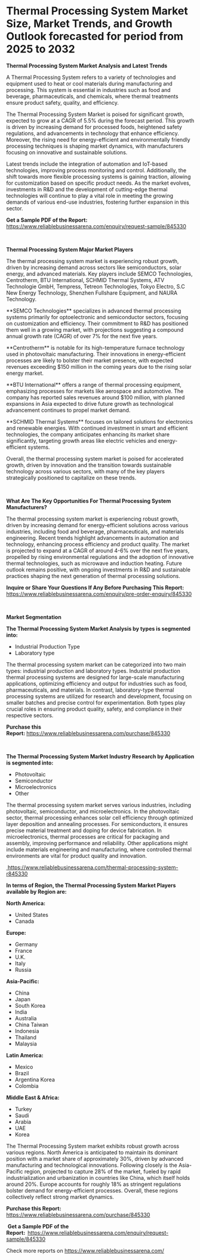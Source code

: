 <p><h1>Thermal Processing System Market Size, Market Trends, and Growth Outlook forecasted for period from 2025 to 2032</h1></p><p><strong>Thermal Processing System Market Analysis and Latest Trends</strong></p>
<p><p>A Thermal Processing System refers to a variety of technologies and equipment used to heat or cool materials during manufacturing and processing. This system is essential in industries such as food and beverage, pharmaceuticals, and chemicals, where thermal treatments ensure product safety, quality, and efficiency. </p><p>The Thermal Processing System Market is poised for significant growth, expected to grow at a CAGR of 5.5% during the forecast period. This growth is driven by increasing demand for processed foods, heightened safety regulations, and advancements in technology that enhance efficiency. Moreover, the rising need for energy-efficient and environmentally friendly processing techniques is shaping market dynamics, with manufacturers focusing on innovative and sustainable solutions. </p><p>Latest trends include the integration of automation and IoT-based technologies, improving process monitoring and control. Additionally, the shift towards more flexible processing systems is gaining traction, allowing for customization based on specific product needs. As the market evolves, investments in R&D and the development of cutting-edge thermal technologies will continue to play a vital role in meeting the growing demands of various end-use industries, fostering further expansion in this sector.</p></p>
<p><strong>Get a Sample PDF of the Report:&nbsp;</strong> <a href="https://www.reliablebusinessarena.com/enquiry/request-sample/845330?utm_campaign=1905&utm_medium=2&utm_source=Github&utm_content=ia&utm_term=17022025&utm_id=thermal-processing-system">https://www.reliablebusinessarena.com/enquiry/request-sample/845330</a></p>
<p>&nbsp;</p>
<p><strong>Thermal Processing System Major Market Players</strong></p>
<p><p>The thermal processing system market is experiencing robust growth, driven by increasing demand across sectors like semiconductors, solar energy, and advanced materials. Key players include SEMCO Technologies, Centrotherm, BTU International, SCHMID Thermal Systems, ATV Technologie GmbH, Tempress, Tetreon Technologies, Tokyo Electro, S.C New Energy Technology, Shenzhen Fullshare Equipment, and NAURA Technology.</p><p>**SEMCO Technologies** specializes in advanced thermal processing systems primarily for optoelectronic and semiconductor sectors, focusing on customization and efficiency. Their commitment to R&D has positioned them well in a growing market, with projections suggesting a compound annual growth rate (CAGR) of over 7% for the next five years.</p><p>**Centrotherm** is notable for its high-temperature furnace technology used in photovoltaic manufacturing. Their innovations in energy-efficient processes are likely to bolster their market presence, with expected revenues exceeding $150 million in the coming years due to the rising solar energy market.</p><p>**BTU International** offers a range of thermal processing equipment, emphasizing processes for markets like aerospace and automotive. The company has reported sales revenues around $100 million, with planned expansions in Asia expected to drive future growth as technological advancement continues to propel market demand.</p><p>**SCHMID Thermal Systems** focuses on tailored solutions for electronics and renewable energies. With continued investment in smart and efficient technologies, the company anticipates enhancing its market share significantly, targeting growth areas like electric vehicles and energy-efficient systems.</p><p>Overall, the thermal processing system market is poised for accelerated growth, driven by innovation and the transition towards sustainable technology across various sectors, with many of the key players strategically positioned to capitalize on these trends.</p></p>
<p>&nbsp;</p>
<p><strong>What Are The Key Opportunities For Thermal Processing System Manufacturers?</strong></p>
<p><p>The thermal processing system market is experiencing robust growth, driven by increasing demand for energy-efficient solutions across various industries, including food and beverage, pharmaceuticals, and materials engineering. Recent trends highlight advancements in automation and technology, enhancing process efficiency and product quality. The market is projected to expand at a CAGR of around 4-6% over the next five years, propelled by rising environmental regulations and the adoption of innovative thermal technologies, such as microwave and induction heating. Future outlook remains positive, with ongoing investments in R&D and sustainable practices shaping the next generation of thermal processing solutions.</p></p>
<p><strong>Inquire or Share Your Questions If Any Before Purchasing This Report:</strong> <a href="https://www.reliablebusinessarena.com/enquiry/pre-order-enquiry/845330?utm_campaign=1905&utm_medium=2&utm_source=Github&utm_content=ia&utm_term=17022025&utm_id=thermal-processing-system">https://www.reliablebusinessarena.com/enquiry/pre-order-enquiry/845330</a></p>
<p>&nbsp;</p>
<p><strong>Market Segmentation</strong></p>
<p><strong>The Thermal Processing System Market Analysis by types is segmented into:</strong></p>
<p><ul><li>Industrial Production Type</li><li>Laboratory type</li></ul></p>
<p><p>The thermal processing system market can be categorized into two main types: industrial production and laboratory types. Industrial production thermal processing systems are designed for large-scale manufacturing applications, optimizing efficiency and output for industries such as food, pharmaceuticals, and materials. In contrast, laboratory-type thermal processing systems are utilized for research and development, focusing on smaller batches and precise control for experimentation. Both types play crucial roles in ensuring product quality, safety, and compliance in their respective sectors.</p></p>
<p><strong>Purchase this Report:&nbsp;</strong><a href="https://www.reliablebusinessarena.com/purchase/845330?utm_campaign=1905&utm_medium=2&utm_source=Github&utm_content=ia&utm_term=17022025&utm_id=thermal-processing-system">https://www.reliablebusinessarena.com/purchase/845330</a></p>
<p>&nbsp;</p>
<p><strong>The Thermal Processing System Market Industry Research by Application is segmented into:</strong></p>
<p><ul><li>Photovoltaic</li><li>Semiconductor</li><li>Microelectronics</li><li>Other</li></ul></p>
<p><p>The thermal processing system market serves various industries, including photovoltaic, semiconductor, and microelectronics. In the photovoltaic sector, thermal processing enhances solar cell efficiency through optimized layer deposition and annealing processes. For semiconductors, it ensures precise material treatment and doping for device fabrication. In microelectronics, thermal processes are critical for packaging and assembly, improving performance and reliability. Other applications might include materials engineering and manufacturing, where controlled thermal environments are vital for product quality and innovation.</p></p>
<p><a href="https://www.reliablebusinessarena.com/thermal-processing-system-r845330?utm_campaign=1905&utm_medium=2&utm_source=Github&utm_content=ia&utm_term=17022025&utm_id=thermal-processing-system">&nbsp;https://www.reliablebusinessarena.com/thermal-processing-system-r845330</a></p>
<p><strong>In terms of Region, the Thermal Processing System Market Players available by Region are:</strong></p>
<p>
    <p> <strong> North America: </strong>
        <ul>
            <li>United States</li>
            <li>Canada</li>
        </ul>
        </p> 
    <p> <strong> Europe: </strong>
        <ul>
            <li>Germany</li>
            <li>France</li>
            <li>U.K.</li>
            <li>Italy</li>
            <li>Russia</li>
        </ul>
        </p> 
    <p> <strong> Asia-Pacific: </strong>
        <ul>
            <li>China</li>
            <li>Japan</li>
            <li>South Korea</li>
            <li>India</li>
            <li>Australia</li>
            <li>China Taiwan</li>
            <li>Indonesia</li>
            <li>Thailand</li>
            <li>Malaysia</li>
        </ul>
        </p> 
    <p> <strong> Latin America: </strong>
        <ul>
            <li>Mexico</li>
            <li>Brazil</li>
            <li>Argentina Korea</li>
            <li>Colombia</li>
        </ul>
        </p> 
    <p> <strong> Middle East & Africa: </strong>
        <ul>
            <li>Turkey</li>
            <li>Saudi</li>
            <li>Arabia</li>
            <li>UAE</li>
            <li>Korea</li>
        </ul>
    </p>
    </p>
<p><p>The Thermal Processing System market exhibits robust growth across various regions. North America is anticipated to maintain its dominant position with a market share of approximately 30%, driven by advanced manufacturing and technological innovations. Following closely is the Asia-Pacific region, projected to capture 28% of the market, fueled by rapid industrialization and urbanization in countries like China, which itself holds around 20%. Europe accounts for roughly 18% as stringent regulations bolster demand for energy-efficient processes. Overall, these regions collectively reflect strong market dynamics.</p></p>
<p><strong>Purchase this Report: </strong><a href="https://www.reliablebusinessarena.com/purchase/845330?utm_campaign=1905&utm_medium=2&utm_source=Github&utm_content=ia&utm_term=17022025&utm_id=thermal-processing-system">https://www.reliablebusinessarena.com/purchase/845330</a></p>
<p>&nbsp;<strong>Get a Sample PDF of the Report:&nbsp;&nbsp;</strong><a href="https://www.reliablebusinessarena.com/enquiry/request-sample/845330?utm_campaign=1905&utm_medium=2&utm_source=Github&utm_content=ia&utm_term=17022025&utm_id=thermal-processing-system">https://www.reliablebusinessarena.com/enquiry/request-sample/845330</a></p>
<p><strong></strong></p>
<p>Check more reports on <a href="https://www.reliablebusinessarena.com/?utm_campaign=1905&utm_medium=2&utm_source=Github&utm_content=ia&utm_term=17022025&utm_id=thermal-processing-system">https://www.reliablebusinessarena.com/</a></p>